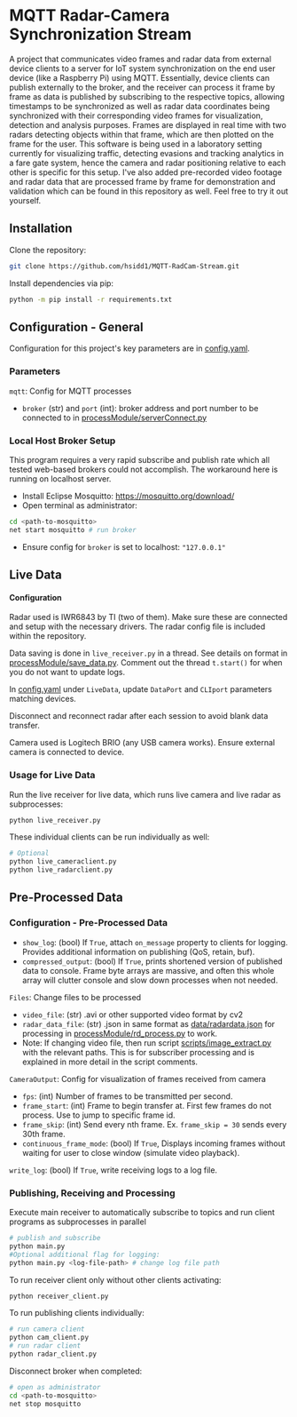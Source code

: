 # MQTT Radar-Camera Synchronization Stream

A project that communicates video frames and radar data from external device clients to a server for IoT system synchronization on the end user device (like a Raspberry Pi) using MQTT. Essentially, device clients can publish externally to the broker, and the receiver can process it frame by frame as data is published by subscribing to the respective topics, allowing timestamps to be synchronized as well as radar data coordinates being synchronized with their corresponding video frames for visualization, detection and analysis purposes. Frames are displayed in real time with two radars detecting objects within that frame, which are then plotted on the frame for the user. This software is being used in a laboratory setting currently for visualizing traffic, detecting evasions and tracking analytics in a fare gate system, hence the camera and radar positioning relative to each other is specific for this setup. I've also added pre-recorded video footage and radar data that are processed frame by frame for demonstration and validation which can be found in this repository as well. Feel free to try it out yourself.

## Installation

Clone the repository:
```bash
git clone https://github.com/hsidd1/MQTT-RadCam-Stream.git
```
Install dependencies via pip:
```bash
python -m pip install -r requirements.txt
```
## Configuration - General

Configuration for this project's key parameters are in [config.yaml](config.yaml). 

### Parameters

`mqtt`: Config for MQTT processes

- `broker` (str) and `port` (int): broker address and port number to be connected to in [processModule/serverConnect.py](processModule/serverConnect.py)

### Local Host Broker Setup

This program requires a very rapid subscribe and publish rate which all tested web-based brokers could not accomplish. The workaround here is running on localhost server. 

- Install Eclipse Mosquitto: https://mosquitto.org/download/
- Open terminal as administrator:
```bash
cd <path-to-mosquitto>
net start mosquitto # run broker
```
- Ensure config for `broker` is set to localhost: `"127.0.0.1"`

## Live Data
#### Configuration
Radar used is IWR6843 by TI (two of them). Make sure these are connected and setup with the necessary drivers. The radar config file is included within the repository. 

Data saving is done in `live_receiver.py` in a thread. See details on format in [processModule/save_data.py](processModule/save_data.py). Comment out the thread `t.start()` for when you do not want to update logs.

In [config.yaml](config.yaml) under `LiveData`, update `DataPort` and `CLIport` parameters matching devices.

Disconnect and reconnect radar after each session to avoid blank data transfer.

Camera used is Logitech BRIO (any USB camera works). Ensure external camera is connected to device.

### Usage for Live Data
Run the live receiver for live data, which runs live camera and live radar as subprocesses:
```bash
python live_receiver.py
```
These individual clients can be run individually as well:
```bash
# Optional
python live_cameraclient.py
python live_radarclient.py
```
## Pre-Processed Data 

### Configuration - Pre-Processed Data

- `show_log`: (bool) If `True`, attach `on_message` property to clients for logging. Provides additional information on publishing (QoS, retain, buf).
- `compressed_output`: (bool) If `True`, prints shortened version of published data to console. Frame byte arrays are massive, and often this whole array will clutter console and slow down processes when not needed.

`Files`: Change files to be processed 
- `video_file`: (str) .avi or other supported video format by cv2
-  `radar_data_file`: (str) .json in same format as [data/radardata.json](data/radardata.json) for processing in [processModule/rd_process.py](processModule/rd_process.py) to work.
-  Note: If changing video file, then run script [scripts/image_extract.py](scripts/image_extract.py) with the relevant paths. This is for subscriber processing and is explained in more detail in the script comments.
  
`CameraOutput`: Config for visualization of frames received from camera

- `fps`: (int) Number of frames to be transmitted per second.
- `frame_start`: (int) Frame to begin transfer at. First few frames do not process. Use to jump to specific frame id.
- `frame_skip`: (int) Send every nth frame. Ex. `frame_skip = 30` sends every 30th frame.
- `continuous_frame_mode`: (bool) If `True`, Displays incoming frames without waiting for user to close window (simulate video playback).

`write_log`: (bool) If `True`, write receiving logs to a log file.

### Publishing, Receiving and Processing 

Execute main receiver to automatically subscribe to topics and run client programs as subprocesses in parallel
```bash
# publish and subscribe
python main.py
#Optional additional flag for logging:
python main.py <log-file-path> # change log file path
```
To run receiver client only without other clients activating:
```bash
python receiver_client.py
```
To run publishing clients individually:
```bash
# run camera client
python cam_client.py
# run radar client
python radar_client.py
```
Disconnect broker when completed:
```bash
# open as administrator
cd <path-to-mosquitto>
net stop mosquitto
```